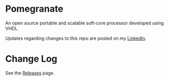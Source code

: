 # Pomegranate
An open source portable and scalable soft-core processor developed using VHDL.

Updates regarding changes to this repo are posted on my [LinkedIn](https://www.linkedin.com/in/zachary-pearce-231307243/).

# Change Log
See the [Releases](https://github.com/Zachary-Pearce/Pomegranate/releases/) page.
